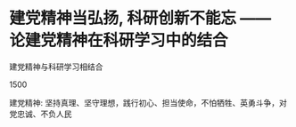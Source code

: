 # 建党精神当弘扬, 科研创新不能忘 —— 论建党精神在科研学习中的结合

建党精神与科研学习相结合

1500 

建党精神: 坚持真理、坚守理想，践行初心、担当使命，不怕牺牲、英勇斗争，对党忠诚、不负人民

